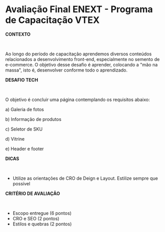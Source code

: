 # Avaliação Final ENEXT - Programa de Capacitação VTEX

**CONTEXTO**

<br/>

Ao longo do período de capacitação aprendemos diversos conteúdos relacionados a desenvolvimento front-end, especialmente no semento de e-commerce. O objetivo desse desafio é aprender, colocando a "mão na massa", isto é, desenvolver conforme todo o aprendizado.


**DESAFIO TECH**

<br/>

O objetivo é concluir uma página contemplando os requisitos abaixo:

a) Galeria de fotos

b) Informação de produtos

c) Seletor de SKU

d) Vitrine

e) Header e footer


**DICAS**

<br/>

- Utilize as orientações de CRO de Deign e Layout. Estilize sempre que possível


**CRITÉRIO DE AVALIAÇÃO**

<br/>

- Escopo entregue (6 pontos)
- CRO e SEO (2 pontos)
- Estilos e quebras (2 pontos)
